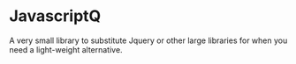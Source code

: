 # JavascriptQ
A very small library to substitute Jquery or other large libraries for when you need a light-weight alternative.
